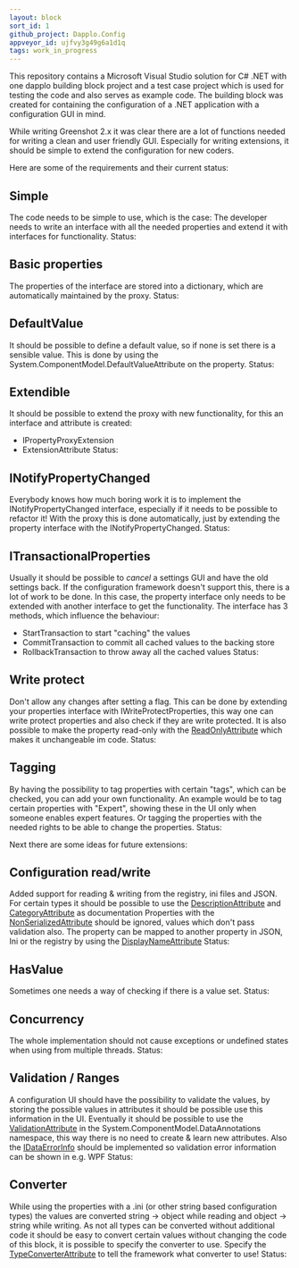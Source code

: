 ```yaml
---
layout: block
sort_id: 1
github_project: Dapplo.Config
appveyor_id: ujfvy3g49g6a1d1q
tags: work_in_progress
---
```


This repository contains a Microsoft Visual Studio solution for C# .NET with one dapplo building block project and a test case project which is used for testing the code and also serves as example code. The building block was created for containing the configuration of a .NET application with a configuration GUI in mind.

While writing Greenshot 2.x it was clear there are a lot of functions needed for writing a clean and user friendly GUI. Especially for writing extensions, it should be simple to extend the configuration for new coders.


Here are some of the requirements and their current status:

Simple
------
The code needs to be simple to use, which is the case: The developer needs to write an interface with all the needed properties and extend it with interfaces for functionality.
Status: <span class="glyphicon glyphicon-ok"/>

Basic properties
----------------
The properties of the interface are stored into a dictionary, which are automatically maintained by the proxy.
Status: <span class="glyphicon glyphicon-ok"/>

DefaultValue
------------
It should be possible to define a default value, so if none is set there is a sensible value. This is done by using the System.ComponentModel.DefaultValueAttribute on the property.
Status: <span class="glyphicon glyphicon-ok"/>

Extendible
----------
It should be possible to extend the proxy with new functionality, for this an interface and attribute is created:
* IPropertyProxyExtension
* ExtensionAttribute
Status: <span class="glyphicon glyphicon-ok"/>

INotifyPropertyChanged
----------------------
Everybody knows how much boring work it is to implement the INotifyPropertyChanged interface, especially if it needs to be possible to refactor it! With the proxy this is done automatically, just by extending the property interface with the INotifyPropertyChanged.
Status: <span class="glyphicon glyphicon-ok"/>

ITransactionalProperties
-------------
Usually it should be possible to *cancel* a settings GUI and have the old settings back. If the configuration framework doesn't support this, there is a lot of work to be done. In this case, the property interface only needs to be extended with another interface to get the functionality. The interface has 3 methods, which influence the behaviour:
* StartTransaction to start "caching" the values
* CommitTransaction to commit all cached values to the backing store
* RollbackTransaction to throw away all the cached values
Status: <span class="glyphicon glyphicon-ok"/>

Write protect
-------------
Don't allow any changes after setting a flag. This can be done by extending your properties interface with IWriteProtectProperties<YourPropertiesInterface>, this way one can write protect properties and also check if they are write protected.
It is also possible to make the property read-only with the [ReadOnlyAttribute](https://msdn.microsoft.com/en-us/library/system.componentmodel.readonlyattribute.aspx) which makes it unchangeable im code.
Status: <span class="glyphicon glyphicon-ok"/>

Tagging
-------
By having the possibility to tag properties with certain "tags", which can be checked, you can add your own functionality. An example would be to tag certain properties with "Expert", showing these in the UI only when someone enables expert features. Or tagging the properties with the needed rights to be able to change the properties.
Status: <span class="glyphicon glyphicon-ok"/>


Next there are some ideas for future extensions:

Configuration read/write
------------------------
Added support for reading & writing from the registry, ini files and JSON.
For certain types it should be possible to use the [DescriptionAttribute](https://msdn.microsoft.com/en-us/library/system.componentmodel.descriptionattribute.aspx) and [CategoryAttribute](https://msdn.microsoft.com/en-us/library/system.componentmodel.categoryattribute.aspx) as documentation
Properties with the [NonSerializedAttribute](https://msdn.microsoft.com/en-us/library/system.nonserializedattribute.aspx) should be ignored, values which don't pass validation also.
The property can be mapped to another property in JSON, Ini or the registry by using the [DisplayNameAttribute](https://msdn.microsoft.com/en-us/library/system.componentmodel.displaynameattribute.aspx)
Status: <span class="glyphicon glyphicon-remove"/>


HasValue
--------
Sometimes one needs a way of checking if there is a value set.
Status: <span class="glyphicon glyphicon-remove"/>

Concurrency
-----------
The whole implementation should not cause exceptions or undefined states when using from multiple threads.
Status: <span class="glyphicon glyphicon-remove"/>

Validation / Ranges
-------------------
A configuration UI should have the possibility to validate the values, by storing the possible values in attributes it should be possible use this information in the UI.
Eventually it should be possible to use the [ValidationAttribute](https://msdn.microsoft.com/en-us/library/system.componentmodel.dataannotations.validationattribute.aspx#inheritanceContinued) in the System.ComponentModel.DataAnnotations namespace, this way there is no need to create & learn new attributes.
Also the [IDataErrorInfo](https://msdn.microsoft.com/en-us/library/system.componentmodel.idataerrorinfo.aspx) should be implemented so validation error information can be shown in e.g. WPF 
Status: <span class="glyphicon glyphicon-remove"/>

Converter
---------
While using the properties with a .ini (or other string based configuration types) the values are converted string -> object while reading and object -> string while writing.
As not all types can be converted without additional code it should be easy to convert certain values without changing the code of this block, it is possible to specify the converter to use.
Specify the [TypeConverterAttribute](https://msdn.microsoft.com/en-us/library/system.componentmodel.typeconverterattribute.aspx) to tell the framework what converter to use!
Status: <span class="glyphicon glyphicon-remove"/>
